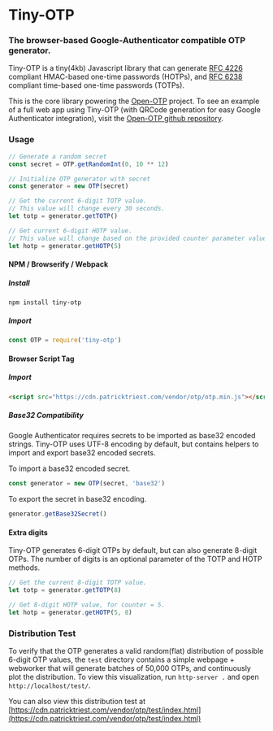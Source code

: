 # Tiny-OTP
### The browser-based Google-Authenticator compatible OTP generator.

Tiny-OTP is a tiny(4kb) Javascript library that can generate [RFC 4226](https://tools.ietf.org/html/rfc6238) compliant HMAC-based one-time passwords (HOTPs), and [RFC 6238](https://tools.ietf.org/html/rfc6238) compliant time-based one-time passwords (TOTPs).

This is the core library powering the [Open-OTP](https://otp.patricktriest.com) project.  To see an example of a full web app using Tiny-OTP (with QRCode generation for easy Google Authenticator integration), visit the [Open-OTP github repository](https://github.com/triestpa/Open-OTP).

### Usage

```javascript
// Generate a random secret
const secret = OTP.getRandomInt(0, 10 ** 12)

// Initialize OTP generator with secret
const generator = new OTP(secret)

// Get the current 6-digit TOTP value.
// This value will change every 30 seconds.
let totp = generator.getTOTP()

// Get current 6-digit HOTP value.
// This value will change based on the provided counter parameter value.
let hotp = generator.getHOTP(5)
```

#### NPM / Browserify / Webpack

##### Install
```
npm install tiny-otp
```

##### Import
```javascript
const OTP = require('tiny-otp')
```


#### Browser Script Tag

##### Import
```html
<script src="https://cdn.patricktriest.com/vendor/otp/otp.min.js"></script>
```

##### Base32 Compatibility
Google Authenticator requires secrets to be imported as base32 encoded strings.  Tiny-OTP uses UTF-8 encoding by default, but contains helpers to import and export base32 encoded secrets.

To import a base32 encoded secret.
```javascript
const generator = new OTP(secret, 'base32')
```

To export the secret in base32 encoding.
```javascript
generator.getBase32Secret()
```

#### Extra digits
Tiny-OTP generates 6-digit OTPs by default, but can also generate 8-digit OTPs.
The number of digits is an optional parameter of the TOTP and HOTP methods.

```javascript
// Get the current 8-digit TOTP value.
let totp = generator.getTOTP(8)

// Get 8-digit HOTP value, for counter = 5.
let hotp = generator.getHOTP(5, 8)
```

### Distribution Test
To verify that the OTP generates a valid random(flat) distribution of possible 6-digit OTP values, the `test` directory contains a simple webpage + webworker that will generate batches of 50,000 OTPs, and continuously plot the distribution.  To view this visualization, run `http-server .` and open `http://localhost/test/`.

You can also view this distribution test at [https://cdn.patricktriest.com/vendor/otp/test/index.html](https://cdn.patricktriest.com/vendor/otp/test/index.html)